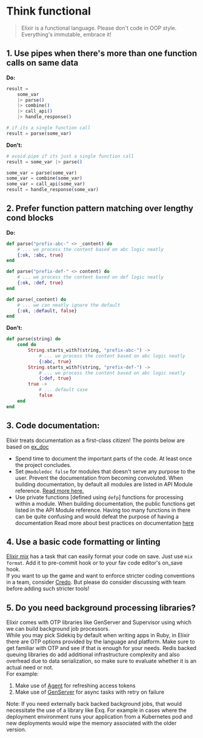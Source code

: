 # Think functional
> Elixir is a functional language. Please don't code in OOP style. Everything's immutable, embrace it!


## 1. Use pipes when there's more than one function calls on same data

**Do:**
```elixir
result = 
    some_var
    |> parse()
    |> combine()
    |> call_api()
    |> handle_response()

# if its a single function call
result = parse(some_var)
```
**Don't:**

```elixir
# avoid pipe if its just a single function call
result = some_var |> parse()

some_var = parse(some_var)
some_var = combine(some_var)
some_var = call_api(some_var)
result = handle_response(some_var)
```

## 2. Prefer function pattern matching over lengthy cond blocks  

**Do:**
```elixir
def parse("prefix-abc-" <> _content) do
    # ... we process the content based on abc logic neatly
    {:ok, :abc, true}
end

def parse("prefix-def-" <> content) do
    # ... we process the content based on def logic neatly
    {:ok, :def, true}
end

def parse(_content) do
    # ... we can neatly ignore the default
    {:ok, :default, false}
end
```

**Don't:**
```elixir
def parse(string) do
    cond do
        String.starts_with?(string, "prefix-abc-") -> 
            # ... we process the content based on abc logic neatly
            {:abc, true}
        String.starts_with?(string, "prefix-def-") -> 
            # ... we process the content based on abc logic neatly
            {:def, true}
        true ->
            # ... default case
            false
    end
end
```

## 3. Code documentation:
Elixir treats documentation as a first-class citizen! The points below are based on [ex_doc](https://hexdocs.pm/ex_doc/readme.html)
* Spend time to document the important parts of the code. At least once the project concludes.
* Set `@moduledoc false` for modules that doesn't serve any purpose to the user. Prevent the documentation from becoming convoluted. When building documentation, by default all modules are listed in API Module reference. [Read more here.](https://hexdocs.pm/elixir/writing-documentation.html#hiding-internal-modules-and-functions) 
* Use private functions [defined using `defp`] functions for processing within a module. When building documentation, the public functions get listed in the API Module reference. Having too many functions in there can be quite confusing and would defeat the purpose of having a documentation
Read more about best practices on documentation [here](https://hexdocs.pm/elixir/writing-documentation.html#recommendations)

## 4. Use a basic code formatting or linting
[Elixir mix](https://hexdocs.pm/mix/master/Mix.Tasks.Format.html) has a task that can easily format your code on save. Just use `mix format`. Add it to pre-commit hook or to your fav code editor's on_save hook.  
If you want to up the game and want to enforce stricter coding conventions in a team, consider [Credo](https://github.com/rrrene/credo). But please do consider discussing with team before adding such stricter tools!

## 5. Do you need background processing libraries?
Elixir comes with OTP libraries like GenServer and Supervisor using which we can build background job processors.  
While you may pick Sidekiq by default when writing apps in Ruby, in Elixir there are OTP options provided by the language and platform. Make sure to get familiar with OTP and see if that is enough for your needs. Redis backed queuing libraries do add additional infrastructure complexity and also overhead due to data serialization, so make sure to evaluate whether it is an actual need or not.  
For example:
1. Make use of [Agent](https://hexdocs.pm/elixir/Agent.html) for refreshing access tokens
2. Make use of [GenServer](https://hexdocs.pm/elixir/GenServer.html) for async tasks with retry on failure

Note: If you need externally back backed background jobs, that would necessitate the use of a library like Exq. For example in cases
where the deployment environment runs your application from a Kubernetes pod and new deployments would wipe the memory associated
with the older version. 
